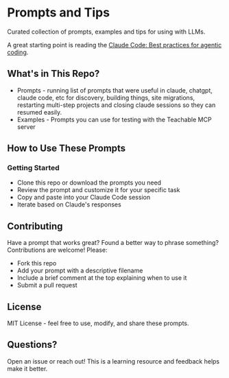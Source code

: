 # Prompts and Tips 
Curated collection of prompts, examples and tips for using with LLMs. 

A great starting point is reading the [Claude Code: Best practices for agentic coding](https://www.anthropic.com/engineering/claude-code-best-practices). 

## What's in This Repo?
- Prompts - running list of prompts that were useful in claude, chatgpt, claude code, etc for discovery, building things, site migrations, restarting multi-step projects and closing claude sessions so they can resumed easily. 
- Examples - Prompts you can use for testing with the Teachable MCP server 

## How to Use These Prompts
### Getting Started
- Clone this repo or download the prompts you need
- Review the prompt and customize it for your specific task
- Copy and paste into your Claude Code session
- Iterate based on Claude's responses

## Contributing
Have a prompt that works great? Found a better way to phrase something? Contributions are welcome! Please:
- Fork this repo
- Add your prompt with a descriptive filename
- Include a brief comment at the top explaining when to use it
- Submit a pull request

## License
MIT License - feel free to use, modify, and share these prompts.

## Questions?
Open an issue or reach out! This is a learning resource and feedback helps make it better.
